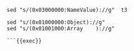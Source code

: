 

```shell

sed "s/(0x03000000:NameValue)://g"  t3

sed "s/(0x01000000:Object)://g"
sed "s/(0x01001000:Array    )://g"

```{{exec}}
